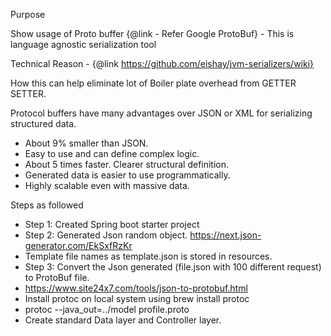 Purpose

Show usage of Proto buffer {@link - Refer Google ProtoBuf} - This is language agnostic serialization tool

Technical Reason - {@link https://github.com/eishay/jvm-serializers/wiki}

How this can help eliminate lot of Boiler plate overhead from GETTER SETTER.

Protocol buffers have many advantages over JSON or XML for serializing structured data.

- About 9% smaller than JSON. 
- Easy to use and can define complex logic. 
- About 5 times faster. Clearer structural definition. 
- Generated data is easier to use programmatically. 
- Highly scalable even with massive data.

Steps as followed

- Step 1: Created Spring boot starter project 
- Step 2: Generated Json random object. https://next.json-generator.com/EkSxfRzKr
- Template file names as template.json is stored in resources. 
- Step 3: Convert the Json generated (file.json with 100 different request) to ProtoBuf file. 
- https://www.site24x7.com/tools/json-to-protobuf.html
- Install protoc on local system using brew install protoc
- protoc --java_out=../model profile.proto
- Create standard Data layer and Controller layer. 